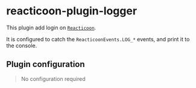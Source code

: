 # reacticoon-plugin-logger

This plugin add login on [`Reacticoon`](https://github.com/reacticoon/reacticoon).

It is configured to catch the `ReacticoonEvents.LOG_*` events, and print it to the console.

## Plugin configuration

> No configuration required
